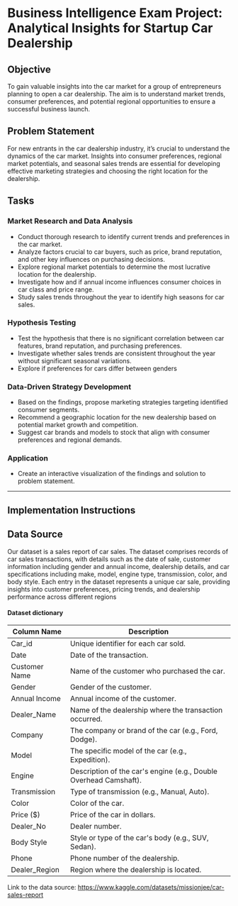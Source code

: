 # Business Intelligence Exam Project: Analytical Insights for Startup Car Dealership 

## Objective
To gain valuable insights into the car market for a group of entrepreneurs planning to open a car dealership. The aim is to understand market trends, consumer preferences, and potential regional opportunities to ensure a successful business launch.

## Problem Statement
For new entrants in the car dealership industry, it’s crucial to understand the dynamics of the car market. Insights into consumer preferences, regional market potentials, and seasonal sales trends are essential for developing effective marketing strategies and choosing the right location for the dealership.

## Tasks
### Market Research and Data Analysis
- Conduct thorough research to identify current trends and preferences in the car market.
- Analyze factors crucial to car buyers, such as price, brand reputation, and other key influences on purchasing decisions.
- Explore regional market potentials to determine the most lucrative location for the dealership.
- Investigate how  and if annual income influences consumer choices in car class and price range.
- Study sales trends throughout the year to identify high seasons for car sales.

### Hypothesis Testing
- Test the hypothesis that there is no significant correlation between car features, brand reputation, and purchasing preferences.
- Investigate whether sales trends are consistent throughout the year without significant seasonal variations.
- Explore if preferences for cars differ between genders

### Data-Driven Strategy Development
- Based on the findings, propose marketing strategies targeting identified consumer segments.
- Recommend a geographic location for the new dealership based on potential market growth and competition.
- Suggest car brands and models to stock that align with consumer preferences and regional demands.

### Application 
- Create an interactive visualization of the findings and solution to problem statement.

_________________________________________________________________________________________________________________________________________________________________________________

## Implementation Instructions


## Data Source 

Our dataset is a sales report of car sales. The dataset comprises records of car sales transactions, with details such as the date of sale, customer information including gender and annual income, dealership details, and car specifications including make, model, engine type, transmission, color, and body style. Each entry in the dataset represents a unique car sale, providing insights into customer preferences, pricing trends, and dealership performance across different regions

#### Dataset dictionary

| Column Name    | Description                                            |
|----------------|--------------------------------------------------------|
| Car_id         | Unique identifier for each car sold.                   |
| Date           | Date of the transaction.                               |
| Customer Name  | Name of the customer who purchased the car.            |
| Gender         | Gender of the customer.                                |
| Annual Income  | Annual income of the customer.                         |
| Dealer_Name    | Name of the dealership where the transaction occurred. |
| Company        | The company or brand of the car (e.g., Ford, Dodge).   |
| Model          | The specific model of the car (e.g., Expedition).      |
| Engine         | Description of the car's engine (e.g., Double Overhead Camshaft). |
| Transmission   | Type of transmission (e.g., Manual, Auto).            |
| Color          | Color of the car.                                      |
| Price ($)      | Price of the car in dollars.                          |
| Dealer_No      | Dealer number.                           |
| Body Style     | Style or type of the car's body (e.g., SUV, Sedan).    |
| Phone          | Phone number of the dealership.                        |
| Dealer_Region  | Region where the dealership is located.                |


Link to the data source:  https://www.kaggle.com/datasets/missionjee/car-sales-report
